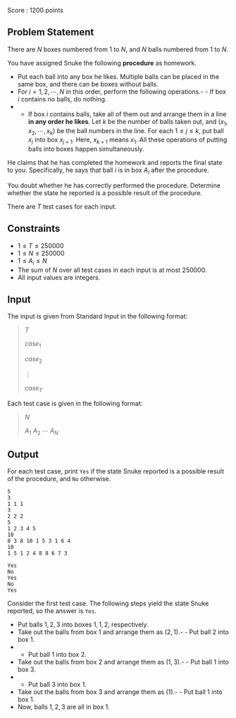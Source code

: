Score : $1200$ points

## Problem Statement

There are $N$ boxes numbered from $1$ to $N$, and $N$ balls numbered from $1$ to $N$.

You have assigned Snuke the following **procedure** as homework.

- Put each ball into any box he likes. Multiple balls can be placed in the same box, and there can be boxes without balls.
- For $i = 1, 2, \cdots, N$ in this order, perform the following operations.-   - If box $i$ contains no balls, do nothing.
-   - If box $i$ contains balls, take all of them out and arrange them in a line **in any order he likes**. Let $k$ be the number of balls taken out, and $(x_1, x_2, \cdots, x_k)$ be the ball numbers in the line. For each $1 \leq j \leq k$, put ball $x_j$ into box $x_{j+1}$. Here, $x_{k+1}$ means $x_1$. All these operations of putting balls into boxes happen simultaneously.

He claims that he has completed the homework and reports the final state to you.
Specifically, he says that ball $i$ is in box $A_i$ after the procedure.

You doubt whether he has correctly performed the procedure.
Determine whether the state he reported is a possible result of the procedure.

There are $T$ test cases for each input.

## Constraints

- $1 \leq T \leq 250000$
- $1 \leq N \leq 250000$
- $1 \leq A_i \leq N$
- The sum of $N$ over all test cases in each input is at most $250000$.
- All input values are integers.

## Input

The input is given from Standard Input in the following format:

> $T$
> 
> $case_1$
> 
> $case_2$
> 
> $\vdots$
> 
> $case_T$

Each test case is given in the following format:

> $N$
> 
> $A_1$ $A_2$ $\cdots$ $A_N$

## Output

For each test case, print `Yes` if the state Snuke reported is a possible result of the procedure, and `No` otherwise.

```input1
5
3
1 1 1
3
2 2 2
5
1 2 3 4 5
10
8 3 8 10 1 5 3 1 6 4
10
1 5 1 2 4 8 8 6 7 3
```

```output1
Yes
No
Yes
No
Yes
```

Consider the first test case.
The following steps yield the state Snuke reported, so the answer is `Yes`.

- Put balls $1, 2, 3$ into boxes $1, 1, 2$, respectively.
- Take out the balls from box $1$ and arrange them as $(2, 1)$.-   - Put ball $2$ into box $1$.
-   - Put ball $1$ into box $2$.
- Take out the balls from box $2$ and arrange them as $(1, 3)$.-   - Put ball $1$ into box $3$.
-   - Put ball $3$ into box $1$.
- Take out the balls from box $3$ and arrange them as $(1)$.-   - Put ball $1$ into box $1$.
- Now, balls $1, 2, 3$ are all in box $1$.